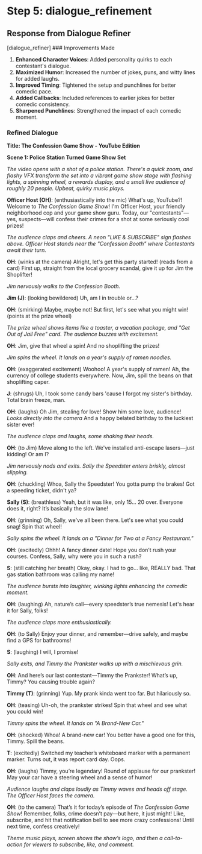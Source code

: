 # Step 5: dialogue_refinement

## Response from Dialogue Refiner

[dialogue_refiner] ### Improvements Made

1. **Enhanced Character Voices**: Added personality quirks to each contestant's dialogue.
2. **Maximized Humor**: Increased the number of jokes, puns, and witty lines for added laughs.
3. **Improved Timing**: Tightened the setup and punchlines for better comedic pace.
4. **Added Callbacks**: Included references to earlier jokes for better comedic consistency.
5. **Sharpened Punchlines**: Strengthened the impact of each comedic moment.

### Refined Dialogue

**Title: The Confession Game Show - YouTube Edition**

**Scene 1: Police Station Turned Game Show Set**

*The video opens with a shot of a police station. There's a quick zoom, and flashy VFX transform the set into a vibrant game show stage with flashing lights, a spinning wheel, a rewards display, and a small live audience of roughly 20 people. Upbeat, quirky music plays.*

**Officer Host (OH)**: (enthusiastically into the mic) What's up, YouTube?! Welcome to *The Confession Game Show*! I'm Officer Host, your friendly neighborhood cop and your game show guru. Today, our "contestants"—yes, suspects—will confess their crimes for a shot at some seriously cool prizes!

*The audience claps and cheers. A neon "LIKE & SUBSCRIBE" sign flashes above. Officer Host stands near the "Confession Booth" where Contestants await their turn.*

**OH**: (winks at the camera) Alright, let's get this party started! (reads from a card) First up, straight from the local grocery scandal, give it up for Jim the Shoplifter!

*Jim nervously walks to the Confession Booth.*

**Jim (J)**: (looking bewildered) Uh, am I in trouble or...?

**OH**: (smirking) Maybe, maybe not! But first, let's see what you might win! (points at the prize wheel)

*The prize wheel shows items like a toaster, a vacation package, and "Get Out of Jail Free" card. The audience buzzes with excitement.*

**OH**: Jim, give that wheel a spin! And no shoplifting the prizes!

*Jim spins the wheel. It lands on a year's supply of ramen noodles.*

**OH**: (exaggerated excitement) Woohoo! A year's supply of ramen! Ah, the currency of college students everywhere. Now, Jim, spill the beans on that shoplifting caper.

**J**: (shrugs) Uh, I took some candy bars 'cause I forgot my sister's birthday. Total brain freeze, man.

**OH**: (laughs) Oh Jim, stealing for love! Show him some love, audience! *Looks directly into the camera* And a happy belated birthday to the luckiest sister ever!

*The audience claps and laughs, some shaking their heads.*

**OH**: (to Jim) Move along to the left. We've installed anti-escape lasers—just kidding! Or am I? 

*Jim nervously nods and exits. Sally the Speedster enters briskly, almost slipping.*

**OH**: (chuckling) Whoa, Sally the Speedster! You gotta pump the brakes! Got a speeding ticket, didn't ya?

**Sally (S)**: (breathless) Yeah, but it was like, only 15... 20 over. Everyone does it, right? It’s basically the slow lane!

**OH**: (grinning) Oh, Sally, we've all been there. Let's see what you could snag! Spin that wheel!

*Sally spins the wheel. It lands on a "Dinner for Two at a Fancy Restaurant."*

**OH**: (excitedly) Ohhh! A fancy dinner date! Hope you don’t rush your courses. Confess, Sally, why were you in such a rush?

**S**: (still catching her breath) Okay, okay. I had to go… like, REALLY bad. That gas station bathroom was calling my name!

*The audience bursts into laughter, winking lights enhancing the comedic moment.*

**OH**: (laughing) Ah, nature’s call—every speedster’s true nemesis! Let's hear it for Sally, folks!

*The audience claps more enthusiastically.*

**OH**: (to Sally) Enjoy your dinner, and remember—drive safely, and maybe find a GPS for bathrooms!

**S**: (laughing) I will, I promise!

*Sally exits, and Timmy the Prankster walks up with a mischievous grin.*

**OH**: And here’s our last contestant—Timmy the Prankster! What’s up, Timmy? You causing trouble again?

**Timmy (T)**: (grinning) Yup. My prank kinda went too far. But hilariously so.

**OH**: (teasing) Uh-oh, the prankster strikes! Spin that wheel and see what you could win!

*Timmy spins the wheel. It lands on "A Brand-New Car."*

**OH**: (shocked) Whoa! A brand-new car! You better have a good one for this, Timmy. Spill the beans.

**T**: (excitedly) Switched my teacher’s whiteboard marker with a permanent marker. Turns out, it was report card day. Oops.

**OH**: (laughs) Timmy, you’re legendary! Round of applause for our prankster! May your car have a steering wheel and a sense of humor!

*Audience laughs and claps loudly as Timmy waves and heads off stage. The Officer Host faces the camera.*

**OH**: (to the camera) That’s it for today’s episode of *The Confession Game Show*! Remember, folks, crime doesn’t pay—but here, it just might! Like, subscribe, and hit that notification bell to see more crazy confessions! Until next time, confess creatively!

*Theme music plays, screen shows the show’s logo, and then a call-to-action for viewers to subscribe, like, and comment.*

